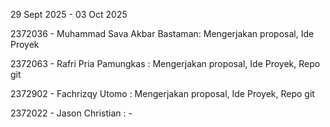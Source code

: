 29 Sept 2025 - 03 Oct 2025

2372036 - Muhammad Sava Akbar Bastaman: Mengerjakan proposal, Ide Proyek

2372063 - Rafri Pria Pamungkas : Mengerjakan proposal, Ide Proyek, Repo git

2372902 - Fachrizqy Utomo  : Mengerjakan proposal, Ide Proyek, Repo git

2372022 - Jason Christian  : -
